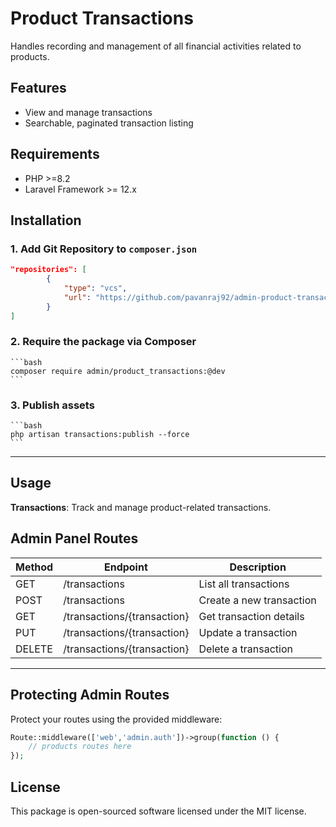 # Product Transactions

Handles recording and management of all financial activities related to products.

## Features

- View and manage transactions
- Searchable, paginated transaction listing

## Requirements

- PHP >=8.2
- Laravel Framework >= 12.x

## Installation

### 1. Add Git Repository to `composer.json`

```json
"repositories": [
        {
            "type": "vcs",
            "url": "https://github.com/pavanraj92/admin-product-transactions.git"
        }
]
```

### 2. Require the package via Composer
    ```bash
    composer require admin/product_transactions:@dev
    ```

### 3. Publish assets
    ```bash
    php artisan transactions:publish --force
    ```
---


## Usage

 **Transactions**: Track and manage product-related transactions.

## Admin Panel Routes

| Method | Endpoint                                 | Description                              |
| ------ | ---------------------------------------- | ---------------------------------------- |
| GET    | /transactions                            | List all transactions                    |
| POST   | /transactions                            | Create a new transaction                 |
| GET    | /transactions/{transaction}              | Get transaction details                  |
| PUT    | /transactions/{transaction}              | Update a transaction                     |
| DELETE | /transactions/{transaction}              | Delete a transaction                     |

---

## Protecting Admin Routes

Protect your routes using the provided middleware:

```php
Route::middleware(['web','admin.auth'])->group(function () {
    // products routes here
});
```

## License

This package is open-sourced software licensed under the MIT license.
